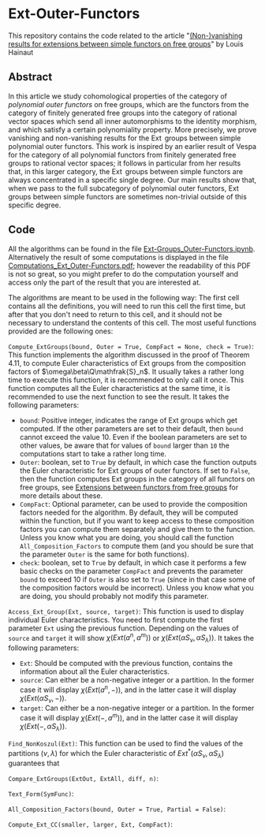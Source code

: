# Ext-Outer-Functors

This repository contains the code related to the article "[(Non-)vanishing results for extensions between simple functors on free groups](https://arxiv.org/abs/2311.16881)" by Louis Hainaut

## Abstract
In this article we study cohomological properties of the category of *polynomial outer functors* on free groups, which are the functors from the category of finitely generated free groups into the category of rational vector spaces which send all inner automorphisms to the identity morphism, and which satisfy a certain polynomiality property. More precisely, we prove vanishing and non-vanishing results for the $\operatorname{Ext}$ groups between simple polynomial outer functors. This work is inspired by an earlier result of Vespa for the category of all polynomial functors from finitely generated free groups to rational vector spaces; it follows in particular from her results that, in this larger category, the $\operatorname{Ext}$ groups between simple functors are always concentrated in a specific single degree. Our main results show that, when we pass to the full subcategory of polynomial outer functors, $\operatorname{Ext}$ groups between simple functors are sometimes non-trivial outside of this specific degree.

## Code
All the algorithms can be found in the file [Ext-Groups_Outer-Functors.ipynb](https://github.com/louishainaut/Ext-Outer-Functors/blob/main/Ext-Groups_Outer-Functors.ipynb). Alternatively the result of some computations is displayed in the file [Computations_Ext_Outer-Functors.pdf](https://github.com/louishainaut/Ext-Outer-Functors/blob/main/Computations_Ext_Outer-Functors.pdf); however the readability of this PDF is not so great, so you might prefer to do the computation yourself and access only the part of the result that you are interested at.

The algorithms are meant to be used in the following way: The first cell contains all the definitions, you will need to run this cell the first time, but after that you don't need to return to this cell, and it should not be necessary to understand the contents of this cell. The most useful functions provided are the following ones:

`Compute_ExtGroups(bound, Outer = True, CompFact = None, check = True)`:
This function implements the algorithm discussed in the proof of Theorem 4.11, to compute Euler characteristics of Ext groups from the composition factors of $\omega\beta\Q\mathfrak{S}_n$. It usually takes a rather long time to execute this function, it is recommended to only call it once. This function computes all the Euler characteristics at the same time, it is recommended to use the next function to see the result. It takes the following parameters:
- `bound`: Positive integer, indicates the range of Ext groups which get computed. If the other parameters are set to their default, then `bound` cannot exceed the value $10$. Even if the boolean parameters are set to other values, be aware that for values of `bound` larger than `10` the computations start to take a rather long time.
- `Outer`: boolean, set to `True` by default, in which case the function outputs the Euler characteristic for Ext groups of outer functors. If set to `False`, then the function computes Ext groups in the category of all functors on free groups, see [Extensions between functors from free groups](https://londmathsoc.onlinelibrary.wiley.com/doi/full/10.1112/blms.12091) for more details about these.
- `CompFact`: Optional parameter, can be used to provide the composition factors needed for the algorithm. By default, they will be computed within the function, but if you want to keep access to these composition factors you can compute them separately and give them to the function. Unless you know what you are doing, you should call the function `All_Composition_Factors` to compute them (and you should be sure that the parameter `Outer` is the same for both functions).
- `check`: boolean, set to `True` by default, in which case it performs a few basic checks on the parameter `CompFact` and prevents the parameter `bound` to exceed $10$ if `Outer` is also set to `True` (since in that case some of the composition factors would be incorrect). Unless you know what you are doing, you should probably not modify this parameter.

`Access_Ext_Group(Ext, source, target)`:
This function is used to display individual Euler characteristics. You need to first compute the first parameter `Ext` using the previous function. Depending on the values of `source` and `target` it will show $\chi(Ext(a^n, a^m))$ or $\chi(Ext(\alpha S_{\nu}, \alpha S_{\lambda}))$. It takes the following parameters:
- `Ext`: Should be computed with the previous function, contains the information about all the Euler characteristics.
- `source`: Can either be a non-negative integer or a partition. In the former case it will display $\chi(Ext(a^n, -))$, and in the latter case it will display $\chi(Ext(\alpha S_{\nu}, -))$.
- `target`: Can either be a non-negative integer or a partition. In the former case it will display $\chi(Ext(-, a^m))$, and in the latter case it will display $\chi(Ext(-, \alpha S_{\lambda}))$.

`Find_NonKoszul(Ext)`:
This function can be used to find the values of the partitions $(\nu, \lambda)$ for which the Euler characteristic of $Ext^*(\alpha S_{\nu}, \alpha S_{\lambda})$ guarantees that 

`Compare_ExtGroups(ExtOut, ExtAll, diff, n)`:

`Text_Form(SymFunc)`:

`All_Composition_Factors(bound, Outer = True, Partial = False)`:

`Compute_Ext_CC(smaller, larger, Ext, CompFact)`:
